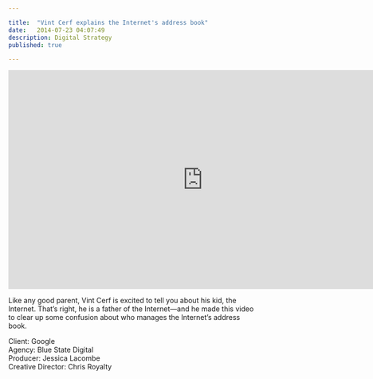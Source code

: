 ```yaml
---

title:  "Vint Cerf explains the Internet's address book"
date:   2014-07-23 04:07:49
description: Digital Strategy
published: true

---
```


<iframe width="780" height="439" class="wide-vid" src="https://www.youtube.com/embed/vd3dH90tdhk?rel=0&amp;showinfo=0" frameborder="0" allowfullscreen></iframe>

Like any good parent, Vint Cerf is excited to tell you about his kid, the Internet. That’s right, he is a father of the Internet—and he made this video to clear up some confusion about who manages the Internet’s address book.

Client: Google  
Agency: Blue State Digital  
Producer: Jessica Lacombe  
Creative Director: Chris Royalty  
